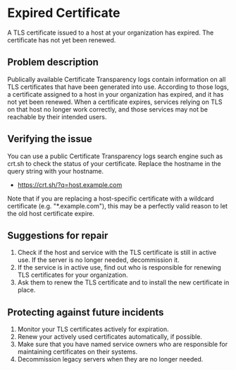 # Expired Certificate

A TLS certificate issued to a host at your organization has expired. The certificate has not yet been renewed.

## Problem description

Publically available Certificate Transparency logs contain information on all TLS certificates that have been generated 
into use. According to those logs, a certificate assigned to a host in your organization has expired, and it has not yet been 
renewed. When a certificate expires, services relying on TLS on that host no longer work correctly, and those services may 
not be reachable by their intended users.

## Verifying the issue

You can use a public Certificate Transparency logs search engine such as crt.sh to check the status of your certificate. 
Replace the hostname in the query string with your hostname. 
* https://crt.sh/?q=host.example.com

Note that if you are replacing a host-specific certificate with a wildcard certificate (e.g. "*.example.com"), this may be 
a perfectly valid reason to let the old host certificate expire. 

## Suggestions for repair

1. Check if the host and service with the TLS certificate is still in active use. If the server is no longer needed, decommission it.
2. If the service is in active use, find out who is responsible for renewing TLS certificates for your organization. 
3. Ask them to renew the TLS certificate and to install the new certificate in place.

## Protecting against future incidents

1. Monitor your TLS certificates actively for expiration. 
2. Renew your actively used certificates automatically, if possible. 
3. Make sure that you have named service owners who are responsible for maintaining certificates on their systems. 
4. Decommission legacy servers when they are no longer needed.
